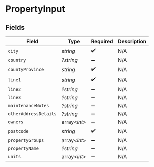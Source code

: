 # PropertyInput


## Fields

| Field                 | Type                  | Required              | Description           |
| --------------------- | --------------------- | --------------------- | --------------------- |
| `city`                | *string*              | :heavy_check_mark:    | N/A                   |
| `country`             | *?string*             | :heavy_minus_sign:    | N/A                   |
| `countyProvince`      | *string*              | :heavy_check_mark:    | N/A                   |
| `line1`               | *string*              | :heavy_check_mark:    | N/A                   |
| `line2`               | *?string*             | :heavy_minus_sign:    | N/A                   |
| `line3`               | *?string*             | :heavy_minus_sign:    | N/A                   |
| `maintenanceNotes`    | *?string*             | :heavy_minus_sign:    | N/A                   |
| `otherAddressDetails` | *?string*             | :heavy_minus_sign:    | N/A                   |
| `owners`              | array<*int*>          | :heavy_minus_sign:    | N/A                   |
| `postcode`            | *string*              | :heavy_check_mark:    | N/A                   |
| `propertyGroups`      | array<*int*>          | :heavy_minus_sign:    | N/A                   |
| `propertyName`        | *?string*             | :heavy_minus_sign:    | N/A                   |
| `units`               | array<*int*>          | :heavy_minus_sign:    | N/A                   |